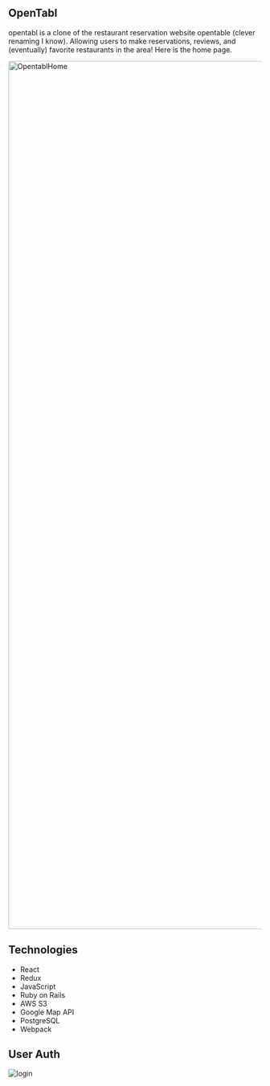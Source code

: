 

**OpenTabl**
-----------------------------
opentabl is a clone of the restaurant reservation website opentable (clever renaming I know). Allowing users to make reservations, reviews, and (eventually) favorite restaurants in the area! Here is the home page.

<img width="1729" alt="OpentablHome" src="https://user-images.githubusercontent.com/87534348/161307351-62795076-e176-4a16-96dc-b3e9dc93268d.png">

**Technologies**
------------------------
- React
- Redux
- JavaScript
- Ruby on Rails
- AWS S3
- Google Map API
- PostgreSQL
- Webpack

**User Auth**
------------

<!-- <img width="1344" alt="opentablUserAuth" src="https://user-images.githubusercontent.com/87534348/161309074-e4f1810f-16c0-493f-b45b-1e7cc6e1b044.png"> -->
![login](https://user-images.githubusercontent.com/87534348/166074817-7b18c24d-371f-409b-9482-f6c513dc167b.gif)

